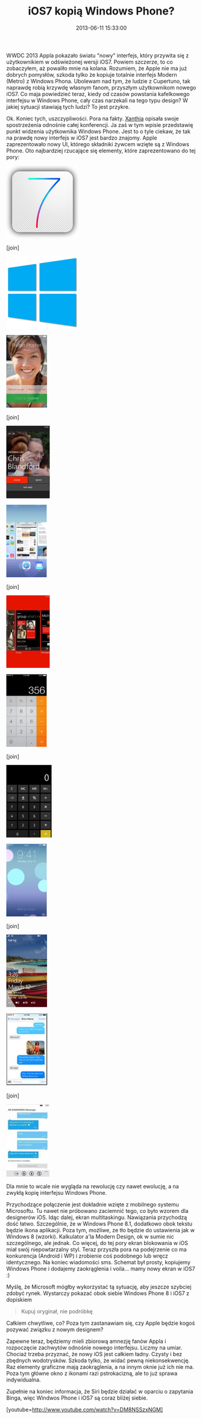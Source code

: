 ﻿---
layout:     post
title:      iOS7 kopią Windows Phone?
date:       2013-06-11 15:33:00
summary:    WWDC 2013 Appla pokazało światu &quot;nowy&quot; interfejs, który przywita się z użytkownikiem w odświeżonej wersji iOS7. Powiem szczerze, to co zobaczyłem, aż powaliło mnie na kolana. Rozumiem, że Apple nie ma już dobrych pomysłów, szkoda tylko że kopiuje totalnie interfejs Modern (Metro) z Windows...
categories: sprzęt oprogramowanie urządzenia mobilne
---



WWDC 2013 Appla pokazało światu &quot;nowy&quot; interfejs, który przywita się z użytkownikiem w odświeżonej wersji iOS7. Powiem szczerze, to co zobaczyłem, aż powaliło mnie na kolana. Rozumiem, że Apple nie ma już dobrych pomysłów, szkoda tylko że kopiuje totalnie interfejs Modern (Metro) z Windows Phona. Ubolewam nad tym, że ludzie z Cupertuno, tak naprawdę robią krzywdę własnym fanom, przyszłym użytkownikom nowego iOS7. Co maja powiedzieć teraz, kiedy od czasów powstania kafelkowego interfejsu w Windows Phone, cały czas narzekali na tego typu design? W jakiej sytuacji stawiają tych ludzi? To jest przykre.

Ok. Koniec tych, uszczypliwości. Pora na fakty. [Xanthia](http://www.dobreprogramy.pl/Xanthia/WWDC--co-tym-razem-pokazalo-Apple,41854.html) opisała swoje spostrzeżenia odnośnie całej konferencji. Ja zaś w tym wpisie przedstawię punkt widzenia użytkownika Windows Phone. Jest to o tyle ciekaw, że tak na prawdę nowy interfejs w iOS7 jest bardzo znajomy. Apple zaprezentowało nowy UI, którego składniki żywcem wzięte są z Windows Phone. Oto najbardziej rzucające się elementy, które zaprezentowano do tej pory:



![desk](https://raw.githubusercontent.com/djfoxer/djfoxer.github.io/master/_img/2013-6-11-_88_/g_-_288x192_-_-_41860x20130611083339_0.png)

[join]

![desk](https://raw.githubusercontent.com/djfoxer/djfoxer.github.io/master/_img/2013-6-11-_88_/g_-_288x192_-_-_41860x20130611083700_0.png)

 



![desk](https://raw.githubusercontent.com/djfoxer/djfoxer.github.io/master/_img/2013-6-11-_88_/g_-_288x192_-_-_41860x20130611082614_0.jpg)

[join]

![desk](https://raw.githubusercontent.com/djfoxer/djfoxer.github.io/master/_img/2013-6-11-_88_/g_-_288x192_-_-_41860x20130611082621_0.jpg)


  


![desk](https://raw.githubusercontent.com/djfoxer/djfoxer.github.io/master/_img/2013-6-11-_88_/g_-_288x192_-_-_41860x20130611082627_0.jpg)

[join]

![desk](https://raw.githubusercontent.com/djfoxer/djfoxer.github.io/master/_img/2013-6-11-_88_/g_-_288x192_-_-_41860x20130611082630_0.jpg)

  



![desk](https://raw.githubusercontent.com/djfoxer/djfoxer.github.io/master/_img/2013-6-11-_88_/g_-_288x192_-_-_41860x20130611082635_0.jpg)

[join]

![desk](https://raw.githubusercontent.com/djfoxer/djfoxer.github.io/master/_img/2013-6-11-_88_/g_-_288x192_-_-_41860x20130611082639_0.jpg)

  



![desk](https://raw.githubusercontent.com/djfoxer/djfoxer.github.io/master/_img/2013-6-11-_88_/g_-_288x192_-_-_41860x20130611082644_0.jpg)

[join]

![desk](https://raw.githubusercontent.com/djfoxer/djfoxer.github.io/master/_img/2013-6-11-_88_/g_-_288x192_-_-_41860x20130611082649_0.jpg)


  


![desk](https://raw.githubusercontent.com/djfoxer/djfoxer.github.io/master/_img/2013-6-11-_88_/g_-_288x192_-_-_41860x20130611082655_0.jpg)

[join]

![desk](https://raw.githubusercontent.com/djfoxer/djfoxer.github.io/master/_img/2013-6-11-_88_/g_-_288x192_-_-_41860x20130611082659_0.jpg)

  

Dla mnie to wcale nie wygląda na rewolucję czy nawet ewolucję, a na zwykłą kopię interfejsu Windows Phone. 

Przychodzące połączenie jest dokładnie wzięte z mobilnego systemu Microsoftu. Tu nawet nie próbowano zaciemnić tego, co było wzorem dla designerów iOS.
Idąc dalej, ekran multitaskingu. Nawiązania przychodzą dość łatwo. Szczególnie, że w Windows Phone 8.1, dodatkowo obok tekstu będzie ikona aplikacji. Poza tym, możliwe, ze tło będzie do ustawienia jak w Windows 8 (wzorki).
Kalkulator a&#39;la Modern Design, ok w sumie nic szczególnego, ale jednak.
Co więcej, do tej pory ekran blokowania w iOS miał swój niepowtarzalny styl. Teraz przyszła pora na podejrzenie co ma konkurencja (Android i WP) i zrobienie coś podobnego lub wręcz identycznego.
Na koniec wiadomości sms. Schemat był prosty, kopiujemy Windows Phone i dodajemy zaokrąglenia i voila... mamy nowy ekran w iOS7 :)


Myślę, że Microsoft mógłby wykorzystać tą sytuację, aby jeszcze szybciej zdobyć rynek. Wystarczy pokazać obok siebie Windows Phone 8 i iOS7 z dopiskiem
<blockquote>
<p>Kupuj oryginał, nie podróbkę</p>
</blockquote> 
Całkiem chwytliwe, co? Poza tym zastanawiam się, czy Apple będzie kogoś pozywać związku z nowym designem?

Zapewne teraz, będziemy mieli zbiorową amnezję fanów Appla i rozpoczęcie zachwytów odnośnie nowego interfejsu. Liczmy na umiar. Chociaż trzeba przyznać, że nowy iOS jest całkiem ładny. Czysty i bez zbędnych wodotrysków. Szkoda tylko, że widać pewną niekonsekwencję. Raz elementy graficzne mają zaokrąglenia, a na innym oknie już ich nie ma. Poza tym główne okno z ikonami razi pstrokacizną, ale to już sprawa indywidualna.

Zupełnie na koniec informacja, że Siri będzie działać w oparciu o zapytania Binga, więc Windwos Phone i iOS7 są coraz bliżej siebie. 


[youtube=http://www.youtube.com/watch?v=DM8NSSzxNGM]